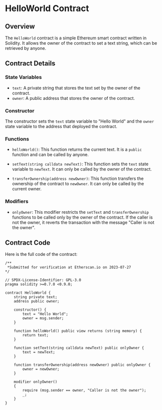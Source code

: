 # HelloWorld Contract

## Overview

The `HelloWorld` contract is a simple Ethereum smart contract written in Solidity. It allows the owner of the contract to set a text string, which can be retrieved by anyone.

## Contract Details

### State Variables

- `text`: A private string that stores the text set by the owner of the contract.
- `owner`: A public address that stores the owner of the contract.

### Constructor

The constructor sets the `text` state variable to "Hello World" and the `owner` state variable to the address that deployed the contract.

### Functions

- `helloWorld()`: This function returns the current text. It is a `public` function and can be called by anyone.

- `setText(string calldata newText)`: This function sets the `text` state variable to `newText`. It can only be called by the owner of the contract.

- `transferOwnership(address newOwner)`: This function transfers the ownership of the contract to `newOwner`. It can only be called by the current owner.

### Modifiers

- `onlyOwner`: This modifier restricts the `setText` and `transferOwnership` functions to be called only by the owner of the contract. If the caller is not the owner, it reverts the transaction with the message "Caller is not the owner".

## Contract Code

Here is the full code of the contract:

```solidity
/**
 *Submitted for verification at Etherscan.io on 2023-07-27
*/

// SPDX-License-Identifier: GPL-3.0
pragma solidity >=0.7.0 <0.9.0;

contract HelloWorld {
    string private text;
    address public owner;

    constructor() {
        text = "Hello World";
        owner = msg.sender;
    }

    function helloWorld() public view returns (string memory) {
        return text;
    }

    function setText(string calldata newText) public onlyOwner {
        text = newText;
    }

    function transferOwnership(address newOwner) public onlyOwner {
        owner = newOwner;
    }

    modifier onlyOwner()
    {
        require (msg.sender == owner, "Caller is not the owner");
        _;
    }
}
